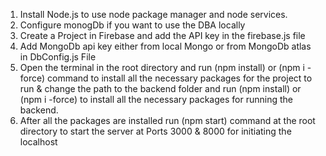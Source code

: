 1. Install Node.js to use node package manager and node services.
2. Configure monogDb if you want to use the DBA locally
3. Create a Project in Firebase and add the API key in the firebase.js file
4. Add MongoDb api key either from local Mongo or from MongoDb atlas in DbConfig.js File
5. Open the terminal in the root directory and run (npm install) or (npm i -force) command to install all the necessary packages for the project to run & change the path to the backend folder and run (npm install) or (npm i -force) to install all the necessary packages for running the backend.
6. After all the packages are installed run (npm start) command at the root directory to start the server at Ports 3000 & 8000 for initiating the localhost
